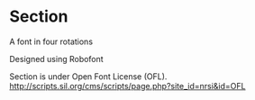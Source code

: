 # Section

A font in four rotations

Designed using Robofont

Section is under Open Font License (OFL).
http://scripts.sil.org/cms/scripts/page.php?site_id=nrsi&id=OFL
